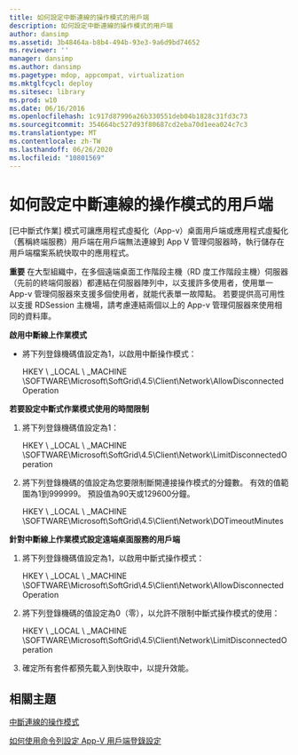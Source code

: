 ```yaml
---
title: 如何設定中斷連線的操作模式的用戶端
description: 如何設定中斷連線的操作模式的用戶端
author: dansimp
ms.assetid: 3b48464a-b8b4-494b-93e3-9a6d9bd74652
ms.reviewer: ''
manager: dansimp
ms.author: dansimp
ms.pagetype: mdop, appcompat, virtualization
ms.mktglfcycl: deploy
ms.sitesec: library
ms.prod: w10
ms.date: 06/16/2016
ms.openlocfilehash: 1c917d87996a26b330551deb04b1828c31fd3c73
ms.sourcegitcommit: 354664bc527d93f80687cd2eba70d1eea024c7c3
ms.translationtype: MT
ms.contentlocale: zh-TW
ms.lasthandoff: 06/26/2020
ms.locfileid: "10801569"
---
```

# 如何設定中斷連線的操作模式的用戶端


[已中斷式作業] 模式可讓應用程式虛擬化（App-v）桌面用戶端或應用程式虛擬化（舊稱終端服務）用戶端在用戶端無法連線到 App V 管理伺服器時，執行儲存在用戶端檔案系統快取中的應用程式。

**重要** 在大型組織中，在多個遠端桌面工作階段主機（RD 度工作階段主機）伺服器（先前的終端伺服器）都連結在伺服器陣列中，以支援許多使用者，使用單一 App-v 管理伺服器來支援多個使用者，就能代表單一故障點。 若要提供高可用性以支援 RDSession 主機場，請考慮連結兩個以上的 App-v 管理伺服器來使用相同的資料庫。

 

**啟用中斷線上作業模式**

-   將下列登錄機碼值設定為1，以啟用中斷操作模式：

    HKEY \ _LOCAL \ _MACHINE \\SOFTWARE\\Microsoft\\SoftGrid\\4.5\\Client\\Network\\AllowDisconnectedOperation

**若要設定中斷式作業模式使用的時間限制**

1.  將下列登錄機碼值設定為1：

    HKEY \ _LOCAL \ _MACHINE \\SOFTWARE\\Microsoft\\SoftGrid\\4.5\\Client\\Network\\LimitDisconnectedOperation

2.  將下列登錄機碼的值設定為您要限制斷開連接操作模式的分鐘數。 有效的值範圍為1到999999。 預設值為90天或129600分鐘。

    HKEY \ _LOCAL \ _MACHINE \\SOFTWARE\\Microsoft\\SoftGrid\\4.5\\Client\\Network\\DOTimeoutMinutes

**針對中斷線上作業模式設定遠端桌面服務的用戶端**

1.  將下列登錄機碼值設定為1，以啟用中斷式操作模式：

    HKEY \ _LOCAL \ _MACHINE \\SOFTWARE\\Microsoft\\SoftGrid\\4.5\\Client\\Network\\AllowDisconnectedOperation

2.  將下列登錄機碼的值設定為0（零），以允許不限制中斷式操作模式的使用：

    HKEY \ _LOCAL \ _MACHINE \\SOFTWARE\\Microsoft\\SoftGrid\\4.5\\Client\\Network\\LimitDisconnectedOperation

3.  確定所有套件都預先載入到快取中，以提升效能。

## 相關主題


[中斷連線的操作模式](disconnected-operation-mode.md)

[如何使用命令列設定 App-V 用戶端登錄設定](how-to-configure-the-app-v-client-registry-settings-by-using-the-command-line.md)

 

 





